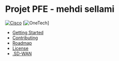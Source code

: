 # Projet PFE - mehdi sellami

[![Cisco](https://www.cisco.com/)](https://www.nuget.org/packages/docfx)
[![OneTech](https://onetech-group.com/)]

* [Getting Started](#getting-started)
* [Contributing](#contributing)
* [Roadmap](#roadmap)
* [License](#license)
* [.SD-WAN](#sdn)
